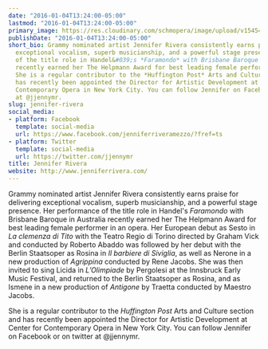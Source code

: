 ```yaml
---
date: "2016-01-04T13:24:00-05:00"
lastmod: "2016-01-04T13:24:00-05:00"
primary_image: https://res.cloudinary.com/schmopera/image/upload/v1545409169/media/webhook-uploads/1451931742708/2016-01-04---JenniferRivera.jpg.jpg
publishDate: "2016-01-04T13:24:00-05:00"
short_bio: Grammy nominated artist Jennifer Rivera consistently earns praise for delivering
  exceptional vocalism, superb musicianship, and a powerful stage presence. Her performance
  of the title role in Handel&#039;s *Faramondo* with Brisbane Baroque in Australia
  recently earned her The Helpmann Award for best leading female performer in an opera.
  She is a regular contributor to the *Huffington Post* Arts and Culture section and
  has recently been appointed the Director for Artistic Development at Center for
  Contemporary Opera in New York City. You can follow Jennifer on Facebook or on twitter
  at @jjennymr.
slug: jennifer-rivera
social_media:
- platform: Facebook
  template: social-media
  url: https://www.facebook.com/jenniferriveramezzo/?fref=ts
- platform: Twitter
  template: social-media
  url: https://twitter.com/jjennymr
title: Jennifer Rivera
website: http://www.jenniferrivera.com/
---
```


Grammy nominated artist Jennifer Rivera consistently earns praise for delivering exceptional vocalism, superb musicianship, and a powerful stage presence. Her performance of the title role in Handel's *Faramondo* with Brisbane Baroque in Australia recently earned her The Helpmann Award for best leading female performer in an opera. Her European debut as Sesto in *La clemenza di Tito* with the Teatro Regio di Torino directed by Graham Vick and conducted by Roberto Abaddo was followed by her debut with the Berlin Staatsoper as Rosina in *Il barbiere di Siviglia*, as well as Nerone in a new production of *Agrippina* conducted by Rene Jacobs. She was then invited to sing Licida in *L’Olimpiade* by Pergolesi at the Innsbruck Early Music Festival, and returned to the Berlin Staatsoper as Rosina, and as Ismene in a new production of *Antigone* by Traetta conducted by Maestro Jacobs.

She is a regular contributor to the *Huffington Post* Arts and Culture section and has recently been appointed the Director for Artistic Development at Center for Contemporary Opera in New York City. You can follow Jennifer on Facebook or on twitter at @jjennymr.
